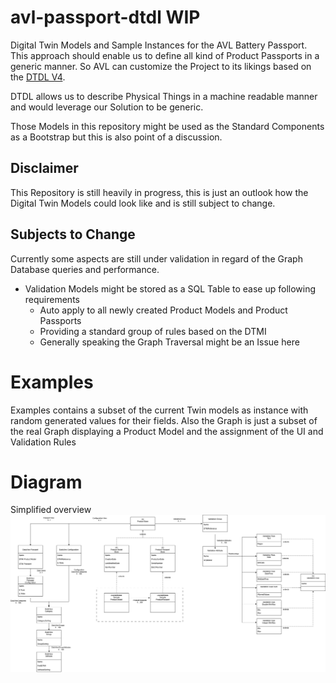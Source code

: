 # avl-passport-dtdl WIP

Digital Twin Models and Sample Instances for the AVL Battery Passport. This approach should enable us to define all kind of Product Passports in a generic manner. So AVL can customize the Project to its likings based on the [DTDL V4](https://github.com/Azure/opendigitaltwins-dtdl/blob/master/DTDL/v4/DTDL.v4.md).

DTDL allows us to describe Physical Things in a machine readable manner and would leverage our Solution to be generic.

Those Models in this repository might be used as the Standard Components as a Bootstrap but this is also point of a discussion.

## Disclaimer

This Repository is still heavily in progress, this is just an outlook how the Digital Twin Models could look like and is still subject to change.

## Subjects to Change

Currently some aspects are still under validation in regard of the Graph Database queries and performance.

- Validation Models might be stored as a SQL Table to ease up following requirements
  - Auto apply to all newly created Product Models and Product Passports
  - Providing a standard group of rules based on the DTMI
  - Generally speaking the Graph Traversal might be an Issue here

# Examples

Examples contains a subset of the current Twin models as instance with random generated values for their fields.
Also the Graph is just a subset of the real Graph displaying a Product Model and the assignment of the UI and Validation Rules

# Diagram

Simplified overview
![DTDL Overview Diagram](./Diagram.png)
